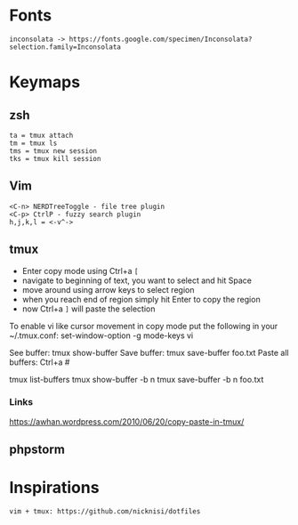 # Fonts
	inconsolata -> https://fonts.google.com/specimen/Inconsolata?selection.family=Inconsolata

# Keymaps
## zsh

	ta = tmux attach
	tm = tmux ls
	tms = tmux new session
	tks = tmux kill session

## Vim

	<C-n> NERDTreeToggle - file tree plugin
	<C-p> CtrlP - fuzzy search plugin
	h,j,k,l = <-v^->  

## tmux

- Enter copy mode using Ctrl+a `[`
- navigate to beginning of text, you want to select and hit Space
- move around using arrow keys to select region
- when you reach end of region simply hit Enter to copy the region
- now Ctrl+a `]` will paste the selection

To enable vi like cursor movement in copy mode put the following in your ~/.tmux.conf:
	set-window-option -g mode-keys vi
	
See buffer: tmux show-buffer
Save buffer: tmux save-buffer foo.txt
Paste all buffers: Ctrl+a #

tmux list-buffers
tmux show-buffer -b n
tmux save-buffer -b n foo.txt

### Links
https://awhan.wordpress.com/2010/06/20/copy-paste-in-tmux/

## phpstorm


# Inspirations
 	vim + tmux: https://github.com/nicknisi/dotfiles


